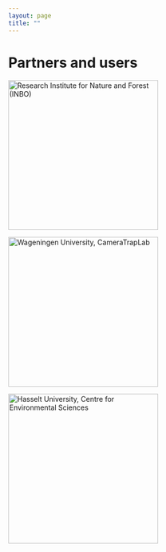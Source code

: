 ```yaml
---
layout: page
title: ""
---
```


# Partners and users 

<a href="http://www.inbo.be/en"><img src="https://www.inbo.be/sites/all/themes/bootstrap_inbo/img/inbo/logo_nl.png" class="align-left" alt="Research Institute for Nature and Forest (INBO)" height="300"></a><br/>

<a href="http://cameratraplab.org/"><img src="https://www.wur.nl/upload/58340fb4-e33a-4d0b-af17-8d596fa93663_WUR_RGB_standard.png" class="align-left" alt="Wageningen University, CameraTrapLab" height="300"></a><br/>

<a href="https://www.uhasselt.be/CMK-en"><img src="https://www.uhasselt.be/images/logos/instituten/2017/CMK-groen-blok-eng.png" class="align-left" alt="Hasselt University, Centre for Environmental Sciences" height="300"></a><br/>
